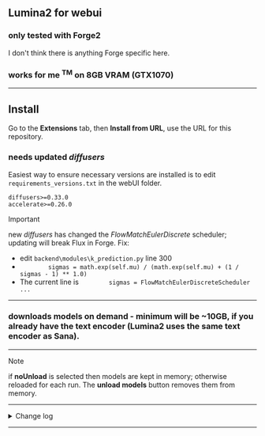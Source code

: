## Lumina2 for webui ##
### only tested with Forge2 ###
I don't think there is anything Forge specific here.


### works for me <sup>TM</sup> on 8GB VRAM (GTX1070) ###

---
## Install ##
Go to the **Extensions** tab, then **Install from URL**, use the URL for this repository.
### needs updated *diffusers* ###

Easiest way to ensure necessary versions are installed is to edit `requirements_versions.txt` in the webUI folder.
```
diffusers>=0.33.0
accelerate>=0.26.0
```

>[!IMPORTANT]
>new *diffusers* has changed the *FlowMatchEulerDiscrete* scheduler; updating will break Flux in Forge.
>Fix:
>* edit `backend\modules\k_prediction.py` line 300
>* `        sigmas = math.exp(self.mu) / (math.exp(self.mu) + (1 / sigmas - 1) ** 1.0)`
>* The current line is `        sigmas = FlowMatchEulerDiscreteScheduler ...`


---
### downloads models on demand - minimum will be ~10GB, if you already have the text encoder (Lumina2 uses the same text encoder as Sana). ###

---
>[!NOTE]
> if **noUnload** is selected then models are kept in memory; otherwise reloaded for each run. The **unload models** button removes them from memory.


---
<details>
<summary>Change log</summary>
2025-04-10: first release. Lumina2 runs quite slow compared to similarly sized models, but seems to have good prompt comprehension and can produce high quality results. Lowering **Shift** and **Max shift** can be helpful. Not sure if loras work.

</details>


---

